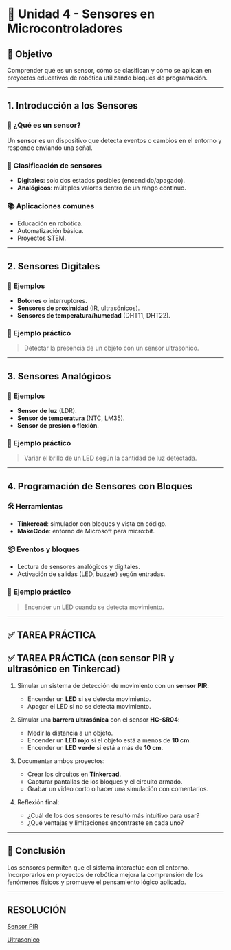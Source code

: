 # 🤖 Unidad 4 - Sensores en Microcontroladores

## 🎯 Objetivo

Comprender qué es un sensor, cómo se clasifican y cómo se aplican en proyectos educativos de robótica utilizando bloques de programación.

---

## 1. Introducción a los Sensores

### 🔸 ¿Qué es un sensor?

Un **sensor** es un dispositivo que detecta eventos o cambios en el entorno y responde enviando una señal.

### 🔸 Clasificación de sensores

- **Digitales**: solo dos estados posibles (encendido/apagado).
- **Analógicos**: múltiples valores dentro de un rango continuo.

### 📚 Aplicaciones comunes
- Educación en robótica.
- Automatización básica.
- Proyectos STEM.

---

## 2. Sensores Digitales

### 🧰 Ejemplos
- **Botones** o interruptores.
- **Sensores de proximidad** (IR, ultrasónicos).
- **Sensores de temperatura/humedad** (DHT11, DHT22).

### 🧪 Ejemplo práctico
> Detectar la presencia de un objeto con un sensor ultrasónico.

---

## 3. Sensores Analógicos

### 🧰 Ejemplos
- **Sensor de luz** (LDR).
- **Sensor de temperatura** (NTC, LM35).
- **Sensor de presión o flexión**.

### 🧪 Ejemplo práctico
> Variar el brillo de un LED según la cantidad de luz detectada.

---

## 4. Programación de Sensores con Bloques

### 🛠️ Herramientas
- **Tinkercad**: simulador con bloques y vista en código.
- **MakeCode**: entorno de Microsoft para micro:bit.

### 📦 Eventos y bloques
- Lectura de sensores analógicos y digitales.
- Activación de salidas (LED, buzzer) según entradas.

### 🧪 Ejemplo práctico
> Encender un LED cuando se detecta movimiento.

---

## ✅ TAREA PRÁCTICA

## ✅ TAREA PRÁCTICA (con sensor PIR y ultrasónico en Tinkercad)

1. Simular un sistema de detección de movimiento con un **sensor PIR**:
   - Encender un **LED** si se detecta movimiento.
   - Apagar el LED si no se detecta movimiento.

2. Simular una **barrera ultrasónica** con el sensor **HC-SR04**:
   - Medir la distancia a un objeto.
   - Encender un **LED rojo** si el objeto está a menos de **10 cm**.
   - Encender un **LED verde** si está a más de **10 cm**.

3. Documentar ambos proyectos:
   - Crear los circuitos en **Tinkercad**.
   - Capturar pantallas de los bloques y el circuito armado.
   - Grabar un video corto o hacer una simulación con comentarios.

4. Reflexión final:
   - ¿Cuál de los dos sensores te resultó más intuitivo para usar?
   - ¿Qué ventajas y limitaciones encontraste en cada uno?

---

## 📌 Conclusión

Los sensores permiten que el sistema interactúe con el entorno. Incorporarlos en proyectos de robótica mejora la comprensión de los fenómenos físicos y promueve el pensamiento lógico aplicado.

--- 
## RESOLUCIÓN

[Sensor PIR](https://www.tinkercad.com/things/4GEAhF1izcq/editel?returnTo=%2Fdashboard%2Fcollections%2F9Th4JMdooGd%2Fcircuits&sharecode=o5_C6HuShAQYVrDlw0IYRqiTwdyTiItAqCPlcRxN00A)

[Ultrasonico](https://www.tinkercad.com/things/4pP7R3x5ZlN/editel?returnTo=%2Fdashboard%2Fcollections%2F9Th4JMdooGd%2Fcircuits&sharecode=QouGkiRXmmxCONvvFCyZrNqJtFK811Wamjrlyf0XyNQ)

